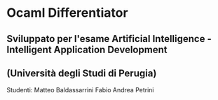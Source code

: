 # Ocaml Differentiator
## Sviluppato per l'esame Artificial Intelligence - Intelligent Application Development
## (Università degli Studi di Perugia)

Studenti:
Matteo Baldassarrini
Fabio Andrea Petrini
